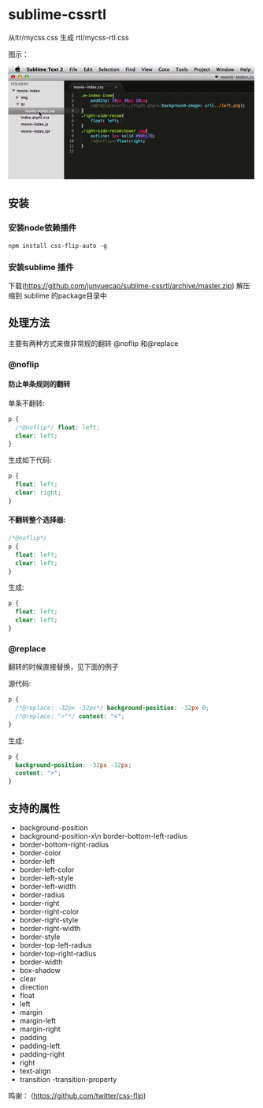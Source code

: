 sublime-cssrtl
==============
从ltr/mycss.css 生成 rtl/mycss-rtl.css

图示：

![picture](https://github.com/junyuecao/private-static/blob/master/example.gif)

## 安装

### 安装node依赖插件
```
npm install css-flip-auto -g
```

### 安装sublime 插件
下载(https://github.com/junyuecao/sublime-cssrtl/archive/master.zip)
解压缩到 sublime 的package目录中
 


## 处理方法

主要有两种方式来做非常规的翻转 @noflip 和@replace

### @noflip

#### 防止单条规则的翻转

单条不翻转:

```css
p {
  /*@noflip*/ float: left;
  clear: left;
}
```

生成如下代码:

```css
p {
  float: left;
  clear: right;
}
```



#### 不翻转整个选择器:

```css
/*@noflip*/
p {
  float: left;
  clear: left;
}
```

生成:

```css
p {
  float: left;
  clear: left;
}
```

### @replace

翻转的时候直接替换，见下面的例子

源代码:

```css
p {
  /*@replace: -32px -32px*/ background-position: -32px 0;
  /*@replace: ">"*/ content: "<";
}
```

生成:

```css
p {
  background-position: -32px -32px;
  content: ">";
}
```

## 支持的属性
  - background-position 
  - background-position-x\n border-bottom-left-radius
  - border-bottom-right-radius
  - border-color
  - border-left
  - border-left-color
  - border-left-style
  - border-left-width
  - border-radius
  - border-right
  - border-right-color
  - border-right-style
  - border-right-width
  - border-style
  - border-top-left-radius
  - border-top-right-radius
  - border-width
  - box-shadow
  - clear
  - direction
  - float
  - left
  - margin
  - margin-left
  - margin-right
  - padding
  - padding-left
  - padding-right
  - right
  - text-align 
  - transition 
  -transition-property


鸣谢： (https://github.com/twitter/css-flip)
